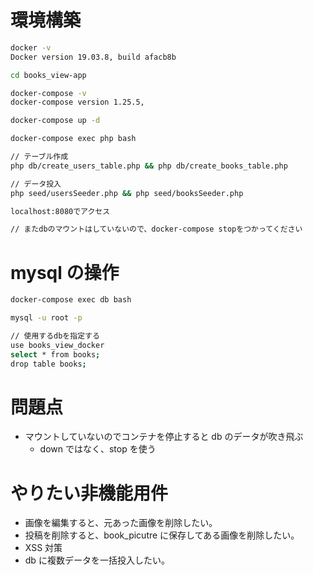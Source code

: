 # 環境構築

```bash
docker -v
Docker version 19.03.8, build afacb8b

cd books_view-app

docker-compose -v
docker-compose version 1.25.5,

docker-compose up -d

docker-compose exec php bash

// テーブル作成
php db/create_users_table.php && php db/create_books_table.php

// データ投入
php seed/usersSeeder.php && php seed/booksSeeder.php

localhost:8080でアクセス

// またdbのマウントはしていないので、docker-compose stopをつかってください
```

# mysql の操作

```bash
docker-compose exec db bash

mysql -u root -p

// 使用するdbを指定する
use books_view_docker
select * from books;
drop table books;
```

# 問題点

- マウントしていないのでコンテナを停止すると db のデータが吹き飛ぶ
  - down ではなく、stop を使う

# やりたい非機能用件

- 画像を編集すると、元あった画像を削除したい。
- 投稿を削除すると、book_picutre に保存してある画像を削除したい。
- XSS 対策
- db に複数データを一括投入したい。
